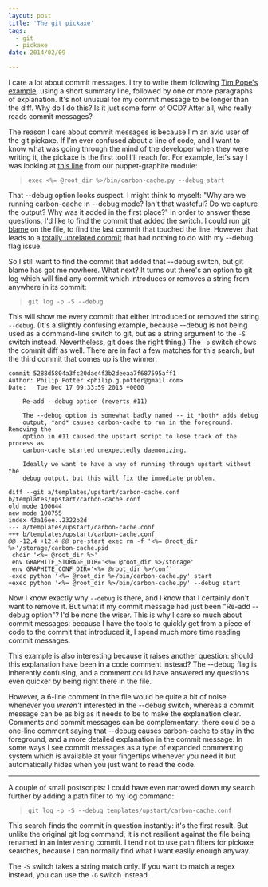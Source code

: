 ```yaml
---
layout: post
title: 'The git pickaxe'
tags:
  - git
  - pickaxe
date: 2014/02/09

---
```


I care a lot about commit messages. I try to write them following
[Tim Pope's example](http://tbaggery.com/2008/04/19/a-note-about-git-commit-messages.html),
using a short summary line, followed by one or more paragraphs of
explanation. It's not unusual for my commit message to be longer than
the diff. Why do I do this? Is it just some form of OCD? After all,
who really reads commit messages?

The reason I care about commit messages is because I'm an avid user of
the git pickaxe. If I'm ever confused about a line of code, and I want
to know what was going through the mind of the developer when they
were writing it, the pickaxe is the first tool I'll reach for. For
example, let's say I was looking at
[this line](https://github.com/gds-operations/puppet-graphite/blob/778da32e3e1e735a7aecdcfbc603477b16b9527d/templates/upstart/carbon-cache.conf#L15)
from our puppet-graphite module:

> `exec <%= @root_dir %>/bin/carbon-cache.py --debug start`

That --debug option looks suspect. I might think to myself: "Why are
we running carbon-cache in --debug mode? Isn't that wasteful? Do we
capture the output? Why was it added in the first place?" In order to
answer these questions, I'd like to find the commit that added the
switch. I could run
[git blame](https://github.com/gds-operations/puppet-graphite/blame/778da32e3e1e735a7aecdcfbc603477b16b9527d/templates/upstart/carbon-cache.conf#L15)
on the file, to find the last commit that touched the line. However
that leads to a
[totally unrelated commit](https://github.com/gds-operations/puppet-graphite/commit/778da32e3e1e735a7aecdcfbc603477b16b9527d)
that had nothing to do with my --debug flag issue.

So I still want to find the commit that added that --debug switch, but
git blame has got me nowhere. What next? It turns out there's an
option to git log which will find any commit which introduces or
removes a string from anywhere in its commit:

> `git log -p -S --debug`

This will show me every commit that either introduced or removed the
string `--debug`. (It's a slightly confusing example, because --debug
is not being used as a command-line switch to git, but as a string
argument to the `-S` switch instead. Nevertheless, git does the right
thing.) The `-p` switch shows the commit diff as well. There are in
fact a few matches for this search, but the third commit that comes up
is the winner:

    commit 5288d5804a3fc20dae4f3b2deeaa7f687595aff1
    Author: Philip Potter <philip.g.potter@gmail.com>
    Date:   Tue Dec 17 09:33:59 2013 +0000

        Re-add --debug option (reverts #11)

        The --debug option is somewhat badly named -- it *both* adds debug
        output, *and* causes carbon-cache to run in the foreground. Removing the
        option in #11 caused the upstart script to lose track of the process as
        carbon-cache started unexpectedly daemonizing.

        Ideally we want to have a way of running through upstart without the
        debug output, but this will fix the immediate problem.

    diff --git a/templates/upstart/carbon-cache.conf b/templates/upstart/carbon-cache.conf
    old mode 100644
    new mode 100755
    index 43a16ee..2322b2d
    --- a/templates/upstart/carbon-cache.conf
    +++ b/templates/upstart/carbon-cache.conf
    @@ -12,4 +12,4 @@ pre-start exec rm -f '<%= @root_dir %>'/storage/carbon-cache.pid
     chdir '<%= @root_dir %>'
     env GRAPHITE_STORAGE_DIR='<%= @root_dir %>/storage'
     env GRAPHITE_CONF_DIR='<%= @root_dir %>/conf'
    -exec python '<%= @root_dir %>/bin/carbon-cache.py' start
    +exec python '<%= @root_dir %>/bin/carbon-cache.py' --debug start

Now I know exactly why `--debug` is there, and I know that I certainly
don't want to remove it. But what if my commit message had just been
"Re-add --debug option"? I'd be none the wiser. This is why I care so
much about commit messages: because I have the tools to quickly get
from a piece of code to the commit that introduced it, I spend much
more time reading commit messages.

This example is also interesting because it raises another question:
should this explanation have been in a code comment instead?  The
--debug flag is inherently confusing, and a comment could have
answered my questions even quicker by being right there in the file.

However, a 6-line comment in the file would be quite a bit of noise
whenever you *weren't* interested in the --debug switch, whereas a
commit message can be as big as it needs to be to make the explanation
clear. Comments and commit messages can be complementary: there could
be a one-line comment saying that --debug causes carbon-cache to stay
in the foreground, and a more detailed explanation in the commit
message. In some ways I see commit messages as a type of expanded
commenting system which is available at your fingertips whenever you
need it but automatically hides when you just want to read the code.

----

A couple of small postscripts: I could have even narrowed down my
search further by adding a path filter to my log command:

> `git log -p -S --debug templates/upstart/carbon-cache.conf`

This search finds the commit in question instantly: it's the first
result. But unlike the original git log command, it is not resilient
against the file being renamed in an intervening commit. I tend not to
use path filters for pickaxe searches, because I can normally find
what I want easily enough anyway.

The `-S` switch takes a string match only. If you want to match a
regex instead, you can use the `-G` switch instead.
